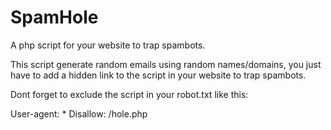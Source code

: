 SpamHole
========

A php script for your website to trap spambots.

This script generate random emails using random names/domains, you just have to add a hidden link to the script in your website to trap spambots.

Dont forget to exclude the script in your robot.txt like this:

User-agent: *
Disallow: /hole.php